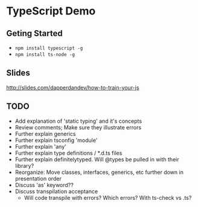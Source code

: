 # TypeScript Demo

## Geting Started
- `npm install typescript -g`
- `npm install ts-node -g`

## Slides
http://slides.com/dapperdandev/how-to-train-your-js

## TODO
- Add explanation of 'static typing' and it's concepts
- Review comments; Make sure they illustrate errors
- Further explain generics
- Further explain tsconfig 'module'
- Further explain 'any'
- Further explain type definitions / *.d.ts files
- Further explain definitelytyped. Will @types be pulled in with their library?
- Reorganize: Move classes, interfaces, generics, etc further down in presentation order
- Discuss 'as' keyword??
- Discuss transpilation acceptance
   - Will code transpile with errors? Which errors? With ts-check vs .ts?